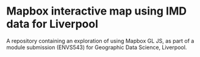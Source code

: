 # Mapbox interactive map using IMD data for Liverpool

A repository containing an exploration of using Mapbox GL JS, as part of a module submission (ENVS543) for Geographic Data Science, Liverpool. 
